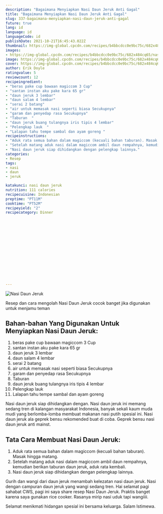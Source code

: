 ```yaml
---
description: "Bagaimana Menyiapkan Nasi Daun Jeruk Anti Gagal"
title: "Bagaimana Menyiapkan Nasi Daun Jeruk Anti Gagal"
slug: 337-bagaimana-menyiapkan-nasi-daun-jeruk-anti-gagal
future: true
lang: id
language: id
languageCode: id
publishDate: 2021-10-21T16:45:43.022Z 
thumbnail: https://img-global.cpcdn.com/recipes/b4bbcdcc0e9bc75c/682x484cq65/nasi-daun-jeruk-foto-resep-utama.webp
images:
- https://img-global.cpcdn.com/recipes/b4bbcdcc0e9bc75c/682x484cq65/nasi-daun-jeruk-foto-resep-utama.webp
image: https://img-global.cpcdn.com/recipes/b4bbcdcc0e9bc75c/682x484cq65/nasi-daun-jeruk-foto-resep-utama.webp
cover: https://img-global.cpcdn.com/recipes/b4bbcdcc0e9bc75c/682x484cq65/nasi-daun-jeruk-foto-resep-utama.webp
author: Erik Doyle
ratingvalue: 5
reviewcount: 12
recipeingredient:
- "beras pake cup bawaan magiccom 3 Cup"
- "santan instan aku pake kara 65 gr"
- "daun jeruk 3 lembar"
- "daun salam 4 lembar"
- "serai 2 batang"
- "air untuk memasak nasi seperti biasa Secukupnya"
- "garam dan penyedap rasa Secukupnya"
- "Taburan  "
- "daun jeruk buang tulangnya iris tipis 4 lembar"
- "Pelengkap lauk  "
- "Lalapan tahu tempe sambal dan ayam goreng "
recipeinstructions:
- "Aduk rata semua bahan dalam magiccom (kecuali bahan taburan). Masak hingga matang."
- "Setelah matang aduk nasi dalam magiccom ambil daun rempahnya, kemudian berikan taburan daun jeruk, aduk rata kembali."
- "Nasi daun jeruk siap dihidangkan dengan pelengkap lainnya."
categories:
- Resep
tags:
- nasi
- daun
- jeruk

katakunci: nasi daun jeruk 
nutrition: 111 calories
recipecuisine: Indonesian
preptime: "PT11M"
cooktime: "PT52M"
recipeyield: "2"
recipecategory: Dinner


     
    
    
    
    
    
    
    
    
    
    
      
    
---
```



![Nasi Daun Jeruk](https://img-global.cpcdn.com/recipes/b4bbcdcc0e9bc75c/682x484cq65/nasi-daun-jeruk-foto-resep-utama.webp)

Resep dan cara mengolah  Nasi Daun Jeruk cocok banget jika digunakan untuk menjamu teman

<!--inarticleads1-->

## Bahan-bahan Yang Digunakan Untuk Menyiapkan Nasi Daun Jeruk:

1. beras pake cup bawaan magiccom 3 Cup
1. santan instan aku pake kara 65 gr
1. daun jeruk 3 lembar
1. daun salam 4 lembar
1. serai 2 batang
1. air untuk memasak nasi seperti biasa Secukupnya
1. garam dan penyedap rasa Secukupnya
1. Taburan  
1. daun jeruk buang tulangnya iris tipis 4 lembar
1. Pelengkap lauk  
1. Lalapan tahu tempe sambal dan ayam goreng 

Nasi daun jeruk siap dihidangkan dengan. Nasi daun jeruk ini memang sedang tren di kalangan masyarakat Indonesia, banyak sekali kaum muda mudi yang berlomba-lomba membuat makanan nasi putih spesial ini. Nasi daun jeruk ala geprek bensu rekomended buat di coba. Geprek bensu nasi daun jeruk anti mainst. 

<!--inarticleads2-->

## Tata Cara Membuat Nasi Daun Jeruk:

1. Aduk rata semua bahan dalam magiccom (kecuali bahan taburan). Masak hingga matang.
1. Setelah matang aduk nasi dalam magiccom ambil daun rempahnya, kemudian berikan taburan daun jeruk, aduk rata kembali.
1. Nasi daun jeruk siap dihidangkan dengan pelengkap lainnya.


Gurih dan wangi dari daun jeruk menambah kelezatan nasi daun jeruk. Nasi dengan campuran daun jeruk yang wangi sedang tren. Hai selamat pagi sahabat CWS, pagi ini saya share resep Nasi Daun Jeruk. Praktis banget karena saya gunakan rice cooker. Rasanya mirip nasi uduk tapi wangiiii. 

Selamat menikmati hidangan spesial ini bersama keluarga. Salam Istimewa.
